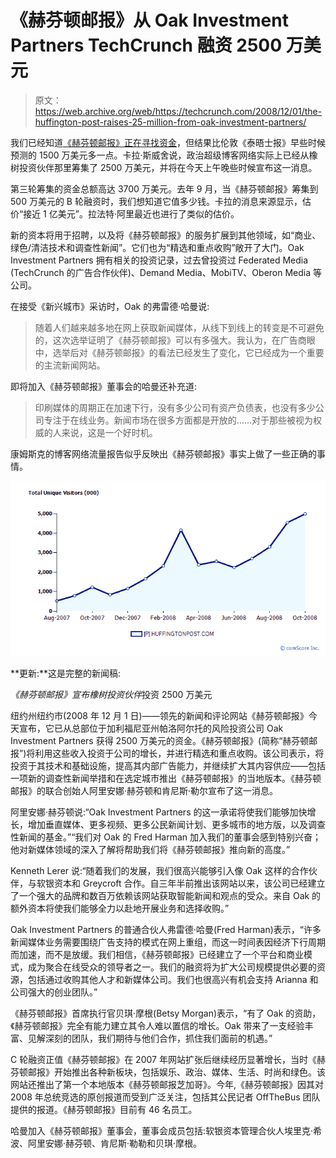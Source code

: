 # 《赫芬顿邮报》从 Oak Investment Partners TechCrunch 融资 2500 万美元

> 原文：<https://web.archive.org/web/https://techcrunch.com/2008/12/01/the-huffington-post-raises-25-million-from-oak-investment-partners/>

我们已经知道[《赫芬顿邮报》](https://web.archive.org/web/20221006234400/http://www.huffingtonpost.com/)[正在寻找资金](https://web.archive.org/web/20221006234400/http://www.beta.techcrunch.com/2008/11/21/in-the-afterglow-of-the-election-huffpo-looks-to-raise-15-million/)，但结果比伦敦《泰晤士报》早些时候预测的 1500 万美元多一点。卡拉·斯威舍说，政治超级博客网络实际上已经从橡树投资伙伴那里筹集了 2500 万美元，并将在今天上午晚些时候宣布这一消息。

第三轮筹集的资金总额高达 3700 万美元。去年 9 月，当《赫芬顿邮报》筹集到 500 万美元的 B 轮融资时，我们想知道它值多少钱。卡拉的消息来源显示，估价“接近 1 亿美元”。拉法特·阿里最近也进行了类似的估价。

新的资本将用于招聘，以及将《赫芬顿邮报》的服务扩展到其他领域，如“商业、绿色/清洁技术和调查性新闻”。它们也为“精选和重点收购”敞开了大门。Oak Investment Partners 拥有相关的投资记录，过去曾投资过 Federated Media (TechCrunch 的广告合作伙伴)、Demand Media、MobiTV、Oberon Media 等公司。

在接受《新兴城市》采访时，Oak 的弗雷德·哈曼说:

> 随着人们越来越多地在网上获取新闻媒体，从线下到线上的转变是不可避免的，这次选举证明了《赫芬顿邮报》可以有多强大。我认为，在广告商眼中，选举后对《赫芬顿邮报》的看法已经发生了变化，它已经成为一个重要的主流新闻网站。

即将加入《赫芬顿邮报》董事会的哈曼还补充道:

> 印刷媒体的周期正在加速下行，没有多少公司有资产负债表，也没有多少公司专注于在线业务。新闻市场在很多方面都是开放的……对于那些被视为权威的人来说，这是一个好时机。

康姆斯克的博客网络流量报告似乎反映出《赫芬顿邮报》事实上做了一些正确的事情。

![HuffPo Traffic](img/ec55a712a7476723574bc6abda853803.png)

**更新:**这是完整的新闻稿:

*《赫芬顿邮报》宣布橡树投资伙伴*投资 2500 万美元

纽约州纽约市(2008 年 12 月 1 日)——领先的新闻和评论网站《赫芬顿邮报》今天宣布，它已从总部位于加利福尼亚州帕洛阿尔托的风险投资公司 Oak Investment Partners 获得 2500 万美元的资金。《赫芬顿邮报》(简称“赫芬顿邮报”)将利用这些收入投资于公司的增长，并进行精选和重点收购。该公司表示，将投资于其技术和基础设施，提高其内部广告能力，并继续扩大其内容供应——包括一项新的调查性新闻举措和在选定城市推出《赫芬顿邮报》的当地版本。《赫芬顿邮报》的联合创始人阿里安娜·赫芬顿和肯尼斯·勒尔宣布了这一消息。

阿里安娜·赫芬顿说:“Oak Investment Partners 的这一承诺将使我们能够加快增长，增加垂直媒体、更多视频、更多公民新闻计划、更多城市的地方版，以及调查性新闻的基金。”“我们对 Oak 的 Fred Harman 加入我们的董事会感到特别兴奋；他对新媒体领域的深入了解将帮助我们将《赫芬顿邮报》推向新的高度。”

Kenneth Lerer 说:“随着我们的发展，我们很高兴能够引入像 Oak 这样的合作伙伴，与软银资本和 Greycroft 合作。自三年半前推出该网站以来，该公司已经建立了一个强大的品牌和数百万依赖该网站获取智能新闻和观点的受众。来自 Oak 的额外资本将使我们能够全力以赴地开展业务和选择收购。”

Oak Investment Partners 的普通合伙人弗雷德·哈曼(Fred Harman)表示，“许多新闻媒体业务需要围绕广告支持的模式在网上重组，而这一时间表因经济下行周期而加速，而不是放缓。我们相信，《赫芬顿邮报》已经建立了一个平台和商业模式，成为聚合在线受众的领导者之一。我们的融资将为扩大公司规模提供必要的资源，包括通过收购其他人才和新媒体公司。我们也很高兴有机会支持 Arianna 和公司强大的创业团队。”

《赫芬顿邮报》首席执行官贝琪·摩根(Betsy Morgan)表示，“有了 Oak 的资助，《赫芬顿邮报》完全有能力建立其令人难以置信的增长。Oak 带来了一支经验丰富、见解深刻的团队，我们期待与他们合作，抓住我们面前的机遇。”

C 轮融资正值《赫芬顿邮报》在 2007 年网站扩张后继续经历显著增长，当时《赫芬顿邮报》开始推出各种新板块，包括娱乐、政治、媒体、生活、时尚和绿色。该网站还推出了第一个本地版本《赫芬顿邮报芝加哥》。今年,《赫芬顿邮报》因其对 2008 年总统竞选的原创报道而受到广泛关注，包括其公民记者 OffTheBus 团队提供的报道。《赫芬顿邮报》目前有 46 名员工。

哈曼加入《赫芬顿邮报》董事会，董事会成员包括:软银资本管理合伙人埃里克·希波、阿里安娜·赫芬顿、肯尼斯·勒勒和贝琪·摩根。